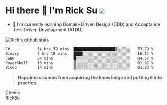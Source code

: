 # Hi there 👋 I'm Rick Su ![](https://komarev.com/ghpvc/?username=ricksu978)
<!--
**ricksu978/ricksu978** is a ✨ _special_ ✨ repository because its `README.md` (this file) appears on your GitHub profile.

Here are some ideas to get you started:

- 🔭 I’m currently working on ...
-->
- 🌱 I’m currently learning Domain-Driven Design (DDD) and Acceptance Test-Driven Development (ATDD)
<!--
- 👯 I’m looking to collaborate on ...
- 🤔 I’m looking for help with ...
- 💬 Ask me about ...
- 📫 How to reach me: ...
- 😄 Pronouns: ...
- ⚡ Fun fact: ...
-->
[![Rick's github stats](https://github-readme-stats.vercel.app/api?username=ricksu978&theme=dark)](https://github.com/ricksu978/ricksu978)

<!--START_SECTION:waka-->

```txt
C#            14 hrs 32 mins  ██████████████████▒░░░░░░   73.79 %
Binary        3 hrs 10 mins   ████░░░░░░░░░░░░░░░░░░░░░   16.11 %
JSON          54 mins         █░░░░░░░░░░░░░░░░░░░░░░░░   04.57 %
PowerShell    16 mins         ▒░░░░░░░░░░░░░░░░░░░░░░░░   01.37 %
Bicep         14 mins         ▒░░░░░░░░░░░░░░░░░░░░░░░░   01.23 %
```

<!--END_SECTION:waka-->

> **Happiness comes from acquiring the knowledge and putting it into practice.**

Cheers  
RickSu 
